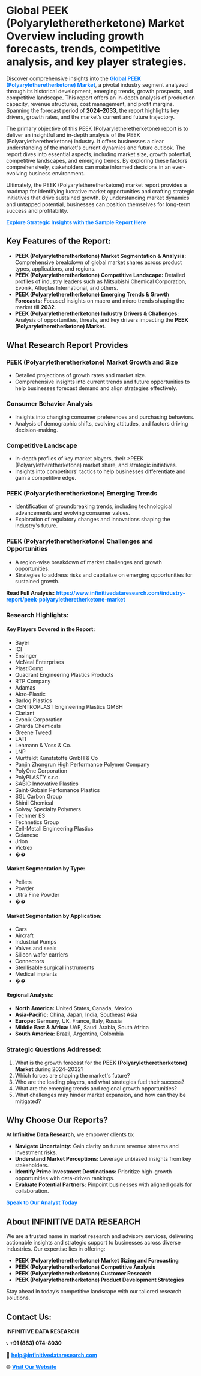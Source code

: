 <h1>Global PEEK (Polyaryletheretherketone) Market Overview including growth forecasts, trends, competitive analysis, and key player strategies.</h1>
<p>
Discover comprehensive insights into the 
<a href="https://www.infinitivedataresearch.com/industry-report/peek-polyaryletheretherketone-market" rel="dofollow" style="color: #007BFF; text-decoration: none;"><strong>Global PEEK (Polyaryletheretherketone) Market</strong></a>, a pivotal industry segment analyzed through its historical development, emerging trends, growth prospects, and competitive landscape. This report offers an in-depth analysis of production capacity, revenue structures, cost management, and profit margins. Spanning the forecast period of <strong>2024–2033</strong>, the report highlights key drivers, growth rates, and the market’s current and future trajectory.
</p>
<p>
The primary objective of this PEEK (Polyaryletheretherketone) report is to deliver an insightful and in-depth analysis of the PEEK (Polyaryletheretherketone) industry. It offers businesses a clear understanding of the market's current dynamics and future outlook. The report dives into essential aspects, including market size, growth potential, competitive landscapes, and emerging trends. By exploring these factors comprehensively, stakeholders can make informed decisions in an ever-evolving business environment.
</p>
<p>
Ultimately, the PEEK (Polyaryletheretherketone) market report provides a roadmap for identifying lucrative market opportunities and crafting strategic initiatives that drive sustained growth. By understanding market dynamics and untapped potential, businesses can position themselves for long-term success and profitability.
</p>
<p>
<a href="https://www.infinitivedataresearch.com/request-sample/reportId=107924" style="color: #007BFF; text-decoration: none;"><strong>Explore Strategic Insights with the Sample Report Here</strong></a>
</p>

<h2>Key Features of the Report:</h2>
<ul>
<li><strong>PEEK (Polyaryletheretherketone) Market Segmentation & Analysis:</strong> Comprehensive breakdown of global market shares across product types, applications, and regions.</li>
<li><strong>PEEK (Polyaryletheretherketone) Competitive Landscape:</strong> Detailed profiles of industry leaders such as Mitsubishi Chemical Corporation, Evonik, Altuglas International, and others.</li>
<li><strong>PEEK (Polyaryletheretherketone) Emerging Trends & Growth Forecasts:</strong> Focused insights on macro and micro trends shaping the market till <strong>2032</strong>.</li>
<li><strong>PEEK (Polyaryletheretherketone) Industry Drivers & Challenges:</strong> Analysis of opportunities, threats, and key drivers impacting the <strong>PEEK (Polyaryletheretherketone) Market</strong>.</li>
</ul>

<h2>What Research Report Provides</h2>
<h3>PEEK (Polyaryletheretherketone) Market Growth and Size</h3>
<ul>
<li>Detailed projections of growth rates and market size.</li>
<li>Comprehensive insights into current trends and future opportunities to help businesses forecast demand and align strategies effectively.</li>
</ul>

<h3>Consumer Behavior Analysis</h3>
<ul>
<li>Insights into changing consumer preferences and purchasing behaviors.</li>
<li>Analysis of demographic shifts, evolving attitudes, and factors driving decision-making.</li>
</ul>

<h3>Competitive Landscape</h3>
<ul>
<li>In-depth profiles of key market players, their >PEEK (Polyaryletheretherketone) market share, and strategic initiatives.</li>
<li>Insights into competitors' tactics to help businesses differentiate and gain a competitive edge.</li>
</ul>

<h3>PEEK (Polyaryletheretherketone) Emerging Trends</h3>
<ul>
<li>Identification of groundbreaking trends, including technological advancements and evolving consumer values.</li>
<li>Exploration of regulatory changes and innovations shaping the industry's future.</li>
</ul>

<h3>PEEK (Polyaryletheretherketone) Challenges and Opportunities</h3>
<ul>
<li>A region-wise breakdown of market challenges and growth opportunities.</li>
<li>Strategies to address risks and capitalize on emerging opportunities for sustained growth.</li>
</ul>
<p><strong>Read Full Analysis:</strong> <a href="https://www.infinitivedataresearch.com/industry-report/peek-polyaryletheretherketone-market" rel="dofollow" style="color: #007BFF; text-decoration: none;"><strong>https://www.infinitivedataresearch.com/industry-report/peek-polyaryletheretherketone-market</strong></a></p>
<h3>Research Highlights:</h3>
<h4>Key Players Covered in the Report:</h4>
<ul><li>Bayer</li><li>ICI</li><li>Ensinger</li><li>McNeal Enterprises</li><li>PlastiComp</li><li>Quadrant Engineering Plastics Products</li><li>RTP Company</li><li>Adamas</li><li>Akro-Plastic</li><li>Barlog Plastics</li><li>CENTROPLAST Engineering Plastics GMBH</li><li>Clariant</li><li>Evonik Corporation</li><li>Gharda Chemicals</li><li>Greene Tweed</li><li>LATI</li><li>Lehmann &amp; Voss &amp; Co.</li><li>LNP</li><li>Murtfeldt Kunststoffe GmbH &amp; Co</li><li>Panjin Zhongrun High Performance Polymer Company</li><li>PolyOne Corporation</li><li>PolyPLASTY s.r.o.</li><li>SABIC Innovative Plastics</li><li>Saint-Gobain Perfomance Plastics</li><li>SGL Carbon Group</li><li>Shinil Chemical</li><li>Solvay Specialty Polymers</li><li>Techmer ES</li><li>Technetics Group</li><li>Zell-Metall Engineering Plastics</li><li>Celanese</li><li>Jrlon</li><li>Victrex</li><li>��</li></ul>
<h4>Market Segmentation by Type:</h4>
<ul><li>Pellets</li><li>Powder</li><li>Ultra Fine Powder</li><li>��</li></ul>
<h4>Market Segmentation by Application:</h4>
<ul><li>Cars</li><li>Aircraft</li><li>Industrial Pumps</li><li>Valves and seals</li><li>Silicon wafer carriers</li><li>Connectors</li><li>Sterilisable surgical instruments</li><li>Medical implants</li><li>��</li></ul>

<h4>Regional Analysis:</h4>
<ul>
<li><strong>North America:</strong> United States, Canada, Mexico</li>
<li><strong>Asia-Pacific:</strong> China, Japan, India, Southeast Asia</li>
<li><strong>Europe:</strong> Germany, UK, France, Italy, Russia</li>
<li><strong>Middle East & Africa:</strong> UAE, Saudi Arabia, South Africa</li>
<li><strong>South America:</strong> Brazil, Argentina, Colombia</li>
</ul>

<h3>Strategic Questions Addressed:</h3>
<ol>
<li>What is the growth forecast for the <strong>PEEK (Polyaryletheretherketone) Market</strong> during 2024–2032?</li>
<li>Which forces are shaping the market's future?</li>
<li>Who are the leading players, and what strategies fuel their success?</li>
<li>What are the emerging trends and regional growth opportunities?</li>
<li>What challenges may hinder market expansion, and how can they be mitigated?</li>
</ol>

<h2>Why Choose Our Reports?</h2>
<p>At <strong>Infinitive Data Research</strong>, we empower clients to:</p>
<ul>
<li><strong>Navigate Uncertainty:</strong> Gain clarity on future revenue streams and investment risks.</li>
<li><strong>Understand Market Perceptions:</strong> Leverage unbiased insights from key stakeholders.</li>
<li><strong>Identify Prime Investment Destinations:</strong> Prioritize high-growth opportunities with data-driven rankings.</li>
<li><strong>Evaluate Potential Partners:</strong> Pinpoint businesses with aligned goals for collaboration.</li>
</ul>
<p><a href="https://www.infinitivedataresearch.com/industry-report/peek-polyaryletheretherketone-market" rel="dofollow" style="color: #007BFF; text-decoration: none;"><strong>Speak to Our Analyst Today</strong></a></p>

<h2>About INFINITIVE DATA RESEARCH</h2>
<p>We are a trusted name in market research and advisory services, delivering actionable insights and strategic support to businesses across diverse industries. Our expertise lies in offering:</p>
<ul>
<li><strong>PEEK (Polyaryletheretherketone) Market Sizing and Forecasting</strong></li>
<li><strong>PEEK (Polyaryletheretherketone) Competitive Analysis</strong></li>
<li><strong>PEEK (Polyaryletheretherketone) Customer Research</strong></li>
<li><strong>PEEK (Polyaryletheretherketone) Product Development Strategies</strong></li>
</ul>
<p>Stay ahead in today’s competitive landscape with our tailored research solutions.</p>

<h2>Contact Us:</h2>
<p><strong>INFINITIVE DATA RESEARCH</strong></p>
<p>📞 <strong>+91 (883) 074-8030</strong></p>
<p>📧 <strong><a href="mailto:help@infinitivedataresearch.com" style="color: #007BFF;">help@infinitivedataresearch.com</a></strong></p>
<p>🌐 <strong><a href="https://www.infinitivedataresearch.com" rel="dofollow" style="color: #007BFF;">Visit Our Website</a></strong></p>
